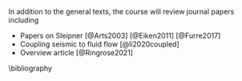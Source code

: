 In addition to the general texts, the course will review journal papers including

- Papers on Sleipner [@Arts2003] [@Eiken2011] [@Furre2017] 
- Coupling seismic to fluid flow [@li2020coupled]
- Overview article [@Ringrose2021]

\bibliography 

<!-- # General introduction

#### Reading material

- John Scales: [Theory of Seismic Imaging](https://www.dropbox.com/s/cdt8ndqy3fnvqpf/imaging_scales.pdf?dl=0) Chapters 1, 2, 10.3
- Guy Drijkoningen: [Seismic Data Processing](https://www.dropbox.com/s/x7sng1s982484o0/SeismicProcessing2%28tg001_ta3600%29.pdf?dl=0) - TG001 / TA3600 Chapters 1,2,3, 4.6, 4.7. and [Introduction to Reflection Seismology TA3520](https://www.dropbox.com/s/hgheb1u1rrflzpk/IntroductionreflectionSeismology%28ta3520%29.pdf?dl=0) Chapter 5.
- Yilmaz's “bible”

https://www.dropbox.com/s/hytfic068qp5jiq/4-Exploration_Seismology-basics.pdf?dl=0

#### Material presented in class

- [Slides for Lecture 1: Introduction](https://www.dropbox.com/s/urblegbb45cvcgr/1-Exploration_Seismology.pdf?dl=0)
- [Slides for Lecture 2: Basic Seismic Data Processing 1](https://www.dropbox.com/s/7qi7kgm3d4ciakx/2-Exploration_Seismology-basics.pdf?dl=0)
- [Slides for Lecture 3: Basic seismic data processing 2](https://www.dropbox.com/s/cix0d679i52t0x3/3-Exploration_Seismology-basics.pdf?dl=0)
- [Slides for Lecture 4: Basic seismic data processing 3](https://www.dropbox.com/s/hytfic068qp5jiq/4-Exploration_Seismology-basics.pdf?dl=0)
- [Slides for Lecture 5: Basic seismic data processing 4](https://www.dropbox.com/s/pgq1qsax4p3by07/5-Exploration_Seismology-basics.pdf?dl=0)
- [Slides for Lecture 6: Basic seismic data processing 5](https://www.dropbox.com/s/3ivdg4ek4ft4tc6/6-Exploration_Seismology-migration.pdf?dl=0)
- [Slides for Lecture 7: Basic seismic data processing 6](https://www.dropbox.com/s/hyh1qa7cae21o0k/7-Exploration_Seismology-migration.pdf?dl=0)
- [Slides for Lecture 8: Basic seismic data processing 7](https://www.dropbox.com/s/w3yv0atpmm46fa6/8-Exploration_Seismology-migration.pdf?dl=0)
- [Slides for Lecture 7: Basic seismic data processing 6](https://www.dropbox.com/s/589st3bu5a5qwpg/7-Exploration_Seismology-migration.pdf?dl=0)
- [Slides for Lecture 8: Basic seismic data processing 7](https://www.dropbox.com/s/w3yv0atpmm46fa6/8-Exploration_Seismology-migration.pdf?dl=0)
- [Slides for Lecture 9: Basic seismic data processing 8](https://www.dropbox.com/s/qda2nol5s8cl18o/9-Exploration_Seismology-fk-radon.pdf?dl=0
)
- [Slides for Lecture 10: Basic seismic data processing 9](https://www.dropbox.com/s/x2hfi4k0kcflvq3/10-Exploration_Seismology-fk-radon.pdf?dl=0
)
- [Slides for Lecture 11: Basic seismic data processing 10](https://www.dropbox.com/s/u5umuw5i8fylrs0/11-Exploration_Seismology-fk-radon.pdf?dl=0)

*** 

# Seismic data acquisition

#### Material presented in class

- [Slides for Lecture 12: Practical aspects of seismic acquisition](https://www.dropbox.com/s/psfngqbbli2uvm3/12-Exploration_Seismology-acquisition.pdf?dl=0
)
- [Slides for Lecture 13: Practical aspects of seismic acquisition](https://www.dropbox.com/s/2ob9rynqvwa9mtt/13-Exploration_Seismology-deconvolution.pdf?dl=0)

***

# From processing to inversion

#### Reading material

- Jon Claerbout: IMAGE ESTIMATION BY EXAMPLE: [Geophysical Soundings Image Construction](http://sep.stanford.edu/sep/prof/gee7-2011.pdf) Chapter 1.
- John A. Scales, Martin L. Smith and Sven Treitel [Introductory Geophysical Inverse Theory](https://www.dropbox.com/s/okubbea8ohp632q/Book_Inversion_Theory.pdf.pdf?dl=0) Chapter 4
- Richard Baraniuk: [More Is Less: Signal Processing and the Data Deluge](http://science.sciencemag.org/content/sci/331/6018/717.full.pdf)
- Felix J. Herrmann, Michael P.Friedlander, Ozgur Yilmaz: [Fighting the curse of dimensionality: compressive sensing in exploration seismology](https://www.dropbox.com/s/m7v4pkb2qr4qww5/sigprocmag.pdf?dl=0
)
- Felix J. Herrmann: [Randomized sampling and sparsity: getting more information from fewer samples](http://slim.eos.ubc.ca/Publications/Public/Journals/herrmann2010rsa.pdf). Geophysics 75, WB173 (2010); doi:10.1190/1.350614

#### Material presented in class

- [Slides for Lecture 14: From Processing to Inversion](https://www.dropbox.com/s/rok2gfwp8y3zagd/14-inversion_intro.pdf?dl=0)
- [Slides for Lecture 15: From Processing to Inversion-Radon](https://www.dropbox.com/s/atl71lgiivkxqon/15-Exploration_Seismology-inversion_radon.pdf?dl=0)

*** 

# Compressive sensing

#### Reading material

- IEEE Signal Processing Magazine Richard Baraniuk: Compressive sensing and More Is Less: Signal Processing and the Data Deluge
- Emmanuel Candes and Michael Wakin: An introduction to Compressive Sensing
- Justin Romberg: Imaging via compressive sampling
- Felix J. Herrmann: Randomized sampling and sparsity: getting more information from fewer samples. Geophysics 75, WB173 (2010); doi:10.1190/1.350614
- Felix J. Herrmann, Michael P. Friedlander, Ozgur Yilmaz: Fighting the curse of dimensionality: compressive sensing in exploration seismology

#### Material presented in class

- [Slides for Lecture 16: Basics Compressive Sensing](https://www.dropbox.com/s/hvngq6y0yyqx8lw/16-Exploration_Seismology-cs-1.pdf?dl=0)
- [Slides for Lecture 17: Theory Compressive Sensing](https://www.dropbox.com/s/73iuuysqz3ts11h/17-Exploration_Seismology-inversion-cs-2.pdf?dl=0)
- [Slides for Lecture 18: Theory Compressive Sensing - Design Principles Sensing](https://www.dropbox.com/s/v1d1s6cmvi8nw87/18-Exploration_Seismology-inversion-cs-3.pdf?dl=0)
- [Slides for Lecture 19: Compressive Sensing - Latest](https://www.dropbox.com/s/gntmsrpiy8yyndf/19-Exploration_Seismology-CS-4.pdf?dl=0)

***

# Linearized inversion 

#### Reading material

- A. Gisolf. On the shortcomings of linear AVP( AVO/AVA) inversion.

####Material presented in class

- [Slides for Lecture 20: Linearized inversion of amplitude-versus-offset data](https://www.dropbox.com/s/6530m03nwj4edeo/20-Exploration_Seismology-AVO.pdf?dl=0)

***

# RTM & FWI


#### Reading material

- Gerhard Pratt: Gauss-Newton and full Newton methods in frequency domain seismic waveform inversion. Geophysical Journal International, 133, 341-362.
- Andreas Fichtner: Full Seismic Waveform Modelling and Inversion chapter 10 and 11

#### Material presented in class

- - [Slides for Lecture 21: Full-waveform inversion and Reverse Time Migration](https://www.dropbox.com/s/fsquf33ucb62cia/21_Exploration_Seismology-fwi.pdf?dl=0)


*** 

# Review

- [Slides for Lecture 22: Review Migration,  Velocity Analyses, and AVO](https://www.dropbox.com/s/mv9sunt3hbbf29g/22-Exploration_Seismology-review.pdf?dl=0) -->
